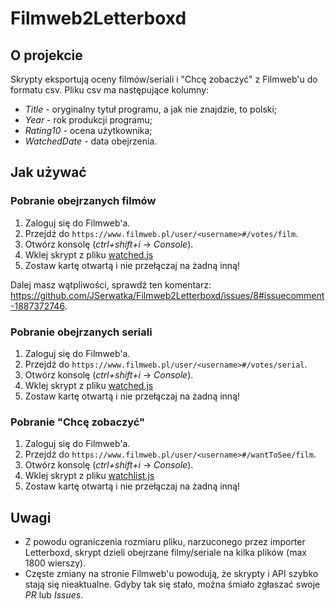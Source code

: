 # Filmweb2Letterboxd

## O projekcie

Skrypty eksportują oceny filmów/seriali i "Chcę zobaczyć" z Filmweb'u do formatu csv.
Pliku csv ma następujące kolumny:

- _Title_ - oryginalny tytuł programu, a jak nie znajdzie, to polski;
- _Year_ - rok produkcji programu;
- _Rating10_ - ocena użytkownika;
- _WatchedDate_ - data obejrzenia.

## Jak używać

### Pobranie obejrzanych filmów

1. Zaloguj się do Filmweb'a.
2. Przejdź do `https://www.filmweb.pl/user/<username>#/votes/film`.
3. Otwórz konsolę (_ctrl+shift+i_ -> _Console_).
4. Wklej skrypt z pliku [watched.js](https://github.com/JSerwatka/Filmweb2Letterboxd/blob/master/watched.js)
5. Zostaw kartę otwartą i nie przełączaj na żadną inną!

Dalej masz wątpliwości, sprawdź ten komentarz: https://github.com/JSerwatka/Filmweb2Letterboxd/issues/8#issuecomment-1887372746.

### Pobranie obejrzanych seriali

1. Zaloguj się do Filmweb'a.
2. Przejdź do `https://www.filmweb.pl/user/<username>#/votes/serial`.
3. Otwórz konsolę (_ctrl+shift+i_ -> _Console_).
4. Wklej skrypt z pliku [watched.js](https://github.com/JSerwatka/Filmweb2Letterboxd/blob/master/watched.js)
5. Zostaw kartę otwartą i nie przełączaj na żadną inną!

### Pobranie "Chcę zobaczyć"

1. Zaloguj się do Filmweb'a.
2. Przejdź do `https://www.filmweb.pl/user/<username>#/wantToSee/film`.
3. Otwórz konsolę (_ctrl+shift+i_ -> _Console_).
4. Wklej skrypt z pliku [watchlist.js](https://github.com/JSerwatka/Filmweb2Letterboxd/blob/master/watchlist.js)
5. Zostaw kartę otwartą i nie przełączaj na żadną inną!

## Uwagi

- Z powodu ograniczenia rozmiaru pliku, narzuconego przez importer Letterboxd, skrypt dzieli obejrzane filmy/seriale na kilka plików (max 1800 wierszy).
- Częste zmiany na stronie Filmweb'u powodują, że skrypty i API szybko stają się nieaktualne. Gdyby tak się stało, można śmiało zgłaszać swoje _PR_ lub _Issues_.
